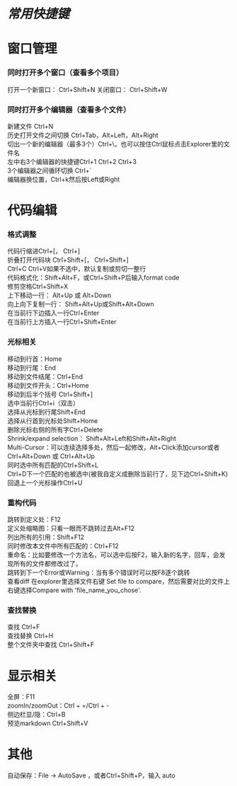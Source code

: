 # *常用快捷键*


# 窗口管理


### 同时打开多个窗口（查看多个项目）


打开一个新窗口： Ctrl+Shift+N
关闭窗口： Ctrl+Shift+W

### 同时打开多个编辑器（查看多个文件）

新建文件 Ctrl+N  
历史打开文件之间切换 Ctrl+Tab，Alt+Left，Alt+Right  
切出一个新的编辑器（最多3个）Ctrl+\，也可以按住Ctrl鼠标点击Explorer里的文件名  
左中右3个编辑器的快捷键Ctrl+1 Ctrl+2 Ctrl+3  
3个编辑器之间循环切换 Ctrl+`  
编辑器换位置，Ctrl+k然后按Left或Right  

# 代码编辑


### 格式调整

代码行缩进Ctrl+[， Ctrl+]  
折叠打开代码块 Ctrl+Shift+[， Ctrl+Shift+]  
Ctrl+C Ctrl+V如果不选中，默认复制或剪切一整行  
代码格式化：Shift+Alt+F，或Ctrl+Shift+P后输入format code  
修剪空格Ctrl+Shift+X  
上下移动一行： Alt+Up 或 Alt+Down  
向上向下复制一行： Shift+Alt+Up或Shift+Alt+Down  
在当前行下边插入一行Ctrl+Enter  
在当前行上方插入一行Ctrl+Shift+Enter  

### 光标相关

移动到行首：Home  
移动到行尾：End  
移动到文件结尾：Ctrl+End  
移动到文件开头：Ctrl+Home  
移动到后半个括号 Ctrl+Shift+]  
选中当前行Ctrl+i（双击）  
选择从光标到行尾Shift+End  
选择从行首到光标处Shift+Home  
删除光标右侧的所有字Ctrl+Delete  
Shrink/expand selection： Shift+Alt+Left和Shift+Alt+Right  
Multi-Cursor：可以连续选择多处，然后一起修改，Alt+Click添加cursor或者Ctrl+Alt+Down 或 Ctrl+Alt+Up  
同时选中所有匹配的Ctrl+Shift+L  
Ctrl+D下一个匹配的也被选中(被我自定义成删除当前行了，见下边Ctrl+Shift+K)  
回退上一个光标操作Ctrl+U  

### 重构代码

跳转到定义处：F12  
定义处缩略图：只看一眼而不跳转过去Alt+F12  
列出所有的引用：Shift+F12  
同时修改本文件中所有匹配的：Ctrl+F12  
重命名：比如要修改一个方法名，可以选中后按F2，输入新的名字，回车，会发现所有的文件都修改过了。  
跳转到下一个Error或Warning：当有多个错误时可以按F8逐个跳转  
查看diff 在explorer里选择文件右键 Set file to compare，然后需要对比的文件上右键选择Compare with 'file_name_you_chose'.  


### 查找替换


查找 Ctrl+F  
查找替换 Ctrl+H  
整个文件夹中查找 Ctrl+Shift+F  

# 显示相关
全屏：F11  
zoomIn/zoomOut：Ctrl + =/Ctrl + -  
侧边栏显/隐：Ctrl+B   
预览markdown Ctrl+Shift+V  

# 其他

自动保存：File -> AutoSave ，或者Ctrl+Shift+P，输入 auto
